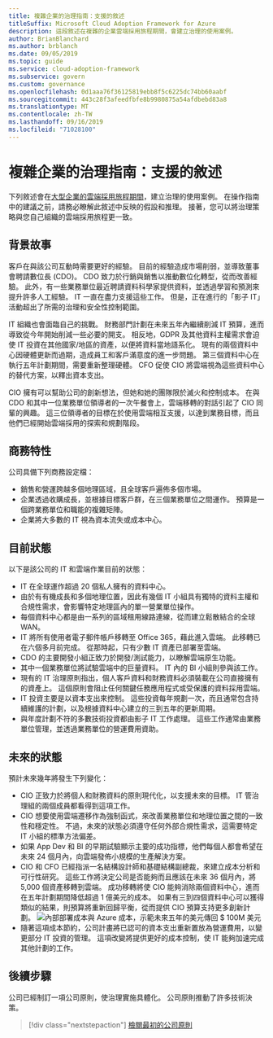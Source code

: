 ```yaml
---
title: 複雜企業的治理指南：支援的敘述
titleSuffix: Microsoft Cloud Adoption Framework for Azure
description: 這段敘述在複雜的企業雲端採用旅程期間，會建立治理的使用案例。
author: BrianBlanchard
ms.author: brblanch
ms.date: 09/05/2019
ms.topic: guide
ms.service: cloud-adoption-framework
ms.subservice: govern
ms.custom: governance
ms.openlocfilehash: 0d1aaa76f36125819ebb8f5c6225dc74bb60aabf
ms.sourcegitcommit: 443c28f3afeedfbfe8b9980875a54afdbebd83a8
ms.translationtype: MT
ms.contentlocale: zh-TW
ms.lasthandoff: 09/16/2019
ms.locfileid: "71028100"
---
```

# <a name="governance-guide-for-complex-enterprises-the-supporting-narrative"></a>複雜企業的治理指南：支援的敘述

下列敘述會在[大型企業的雲端採用旅程期間](./index.md)，建立治理的使用案例。 在操作指南中的建議之前，請務必瞭解此敘述中反映的假設和推理。 接著，您可以將治理策略與您自己組織的雲端採用旅程更一致。

## <a name="back-story"></a>背景故事

客戶在與該公司互動時需要更好的經驗。 目前的經驗造成市場削弱，並導致董事會聘請數位長 (CDO)。 CDO 致力於行銷與銷售以推動數位化轉型，從而改善經驗。 此外，有一些業務單位最近聘請資料科學家提供資料，並透過學習和預測來提升許多人工經驗。 IT 一直在盡力支援這些工作。 但是，正在進行的「影子 IT」活動超出了所需的治理和安全性控制範圍。

IT 組織也會面臨自己的挑戰。 財務部門計劃在未來五年內繼續削減 IT 預算，進而導致從今年開始削減一些必要的開支。 相反地，GDPR 及其他資料主權需求會迫使 IT 投資在其他國家/地區的資產，以便將資料當地語系化。 現有的兩個資料中心因硬體更新而過期，造成員工和客戶滿意度的進一步問題。 第三個資料中心在執行五年計劃期間，需要重新整理硬體。 CFO 促使 CIO 將雲端視為這些資料中心的替代方案，以釋出資本支出。

CIO 擁有可以幫助公司的創新想法，但她和她的團隊限於滅火和控制成本。 在與 CDO 和其中一位業務單位領導者的一次午餐會上，雲端移轉的對話引起了 CIO 同輩的興趣。 這三位領導者的目標在於使用雲端相互支援，以達到業務目標，而且他們已經開始雲端採用的探索和規劃階段。

## <a name="business-characteristics"></a>商務特性

公司具備下列商務設定檔：

- 銷售和營運跨越多個地理區域，且全球客戶遍佈多個市場。
- 企業透過收購成長，並根據目標客戶群，在三個業務單位之間運作。 預算是一個跨業務單位和職能的複雜矩陣。
- 企業將大多數的 IT 視為資本流失或成本中心。

## <a name="current-state"></a>目前狀態

以下是該公司的 IT 和雲端作業目前的狀態：

- IT 在全球運作超過 20 個私人擁有的資料中心。
- 由於有有機成長和多個地理位置，因此有幾個 IT 小組具有獨特的資料主權和合規性需求，會影響特定地理區內的單一營業單位操作。
- 每個資料中心都是由一系列的區域租用線路連線，從而建立鬆散結合的全球 WAN。
- IT 將所有使用者電子郵件帳戶移轉至 Office 365，藉此進入雲端。 此移轉已在六個多月前完成。 從那時起，只有少數 IT 資產已部署至雲端。
- CDO 的主要開發小組正致力於開發/測試能力，以瞭解雲端原生功能。
- 其中一個業務單位將試驗雲端中的巨量資料。 IT 內的 BI 小組則參與該工作。
- 現有的 IT 治理原則指出，個人客戶資料和財務資料必須裝載在公司直接擁有的資產上。 這個原則會阻止任何關鍵任務應用程式或受保護的資料採用雲端。
- IT 投資主要是以資本支出來控制。 這些投資每年規劃一次，而且通常包含持續維護的計劃，以及根據資料中心建立的三到五年的更新周期。
- 與年度計劃不符的多數技術投資都由影子 IT 工作處理。 這些工作通常由業務單位管理，並透過業務單位的營運費用資助。

## <a name="future-state"></a>未來的狀態

預計未來幾年將發生下列變化：

- CIO 正致力於將個人和財務資料的原則現代化，以支援未來的目標。 IT 管治理組的兩個成員都看得到這項工作。
- CIO 想要使用雲端遷移作為強制函式，來改善業務單位和地理位置之間的一致性和穩定性。 不過，未來的狀態必須遵守任何外部合規性需求，這需要特定 IT 小組的標準方法偏差。
- 如果 App Dev 和 BI 的早期試驗顯示主要的成功指標，他們每個人都會希望在未來 24 個月內，向雲端發佈小規模的生產解決方案。
- CIO 和 CFO 已經指派一名結構設計師和基礎結構副總裁，來建立成本分析和可行性研究。 這些工作將決定公司是否能夠而且應該在未來 36 個月內，將 5,000 個資產移轉到雲端。 成功移轉將使 CIO 能夠消除兩個資料中心，進而在五年計劃期間降低超過 1 億美元的成本。 如果有三到四個資料中心可以獲得類似的結果，則預算將重新回歸平衡，從而提供 CIO 預算支持更多創新計劃。
    ![內部部署成本與 Azure 成本，示範未來五年的美元傳回 $ 100M 美元](../../../_images/govern/calculator-enterprise.png)
- 隨著這項成本節約，公司計畫將已認可的資本支出重新置放為營運費用，以變更部分 IT 投資的管理。 這項改變將提供更好的成本控制，使 IT 能夠加速完成其他計劃的工作。

## <a name="next-steps"></a>後續步驟

公司已經制訂一項公司原則，使治理實施具體化。 公司原則推動了許多技術決策。

> [!div class="nextstepaction"]
> [檢閱最初的公司原則](./initial-corporate-policy.md)
